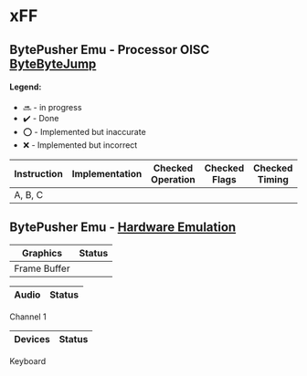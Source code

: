 # xFF

## BytePusher Emu - Processor OISC [ByteByteJump](https://esolangs.org/wiki/ByteByteJump)
#### Legend:
- :soon: - in progress
- :heavy_check_mark: - Done
- :o: - Implemented but inaccurate
- :x: - Implemented but incorrect

Instruction  | Implementation | Checked Operation | Checked Flags | Checked Timing
-----------  | -------------- | ----------------- | ------------- | --------------
A, B, C      |                |                   |               |               


## BytePusher Emu - [Hardware Emulation](https://esolangs.org/wiki/BytePusher)

Graphics      | Status
------------- | ------
Frame Buffer  |

Audio | Status
----- | ------
Channel 1

Devices | Status
------- | ------
Keyboard